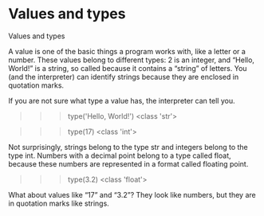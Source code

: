 # Values and types

Values and types

A value is one of the basic things a program works with, like a letter or a number. 
These values belong to different types: 2 is an integer, and “Hello, World!” is a
string, so called because it contains a “string” of letters. You (and the interpreter)
can identify strings because they are enclosed in quotation marks.

If you are not sure what type a value has, the interpreter can tell you.
>>> type('Hello, World!')
<class 'str'>

>>> type(17)
<class 'int'>

Not surprisingly, strings belong to the type str and integers belong to the type
int. Numbers with a decimal point belong to a type called float,
because these numbers are represented in a format called floating point.
>>> type(3.2)
<class 'float'>

What about values like “17” and “3.2”? They look like numbers, but they are in
quotation marks like strings.
